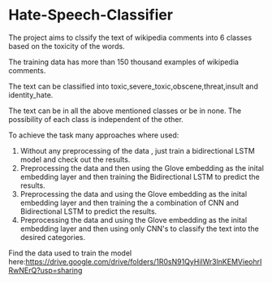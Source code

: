 # Hate-Speech-Classifier
The project aims to clssify the text of wikipedia comments into 6 classes based on the toxicity of the words.

The training data has more than 150 thousand examples of wikipedia comments.

The text can be classified into toxic,severe_toxic,obscene,threat,insult and identity_hate.

The text can be in all the above mentioned classes or be in none. The possibility of each class is independent of the other.

To achieve the task many approaches where used:
1) Without any preprocessing of the data , just train a bidirectional LSTM model and check out the results.
2) Preprocessing the data and then using the Glove embedding as the inital embedding layer and then training the Bidirectional LSTM to predict the results.
3) Preprocessing the data and using the Glove embedding as the inital embedding layer and then training the a combination of CNN and Bidirectional LSTM to predict the results.
4) Preprocessing the data and using the Glove embedding as the inital embedding layer and then using only CNN's to classify the text into the desired categories.

Find the data used to train the model here:https://drive.google.com/drive/folders/1R0sN91QyHilWr3lnKEMVieohrIRwNErQ?usp=sharing
